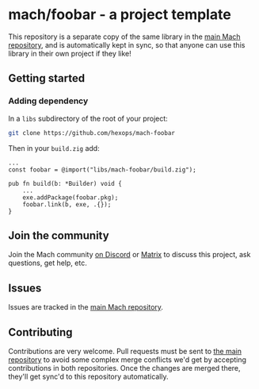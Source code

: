 # mach/foobar - a project template

This repository is a separate copy of the same library in the [main Mach repository](https://github.com/hexops/mach), and is automatically kept in sync, so that anyone can use this library in their own project if they like!

## Getting started

### Adding dependency

In a `libs` subdirectory of the root of your project:

```sh
git clone https://github.com/hexops/mach-foobar
```

Then in your `build.zig` add:

```zig
...
const foobar = @import("libs/mach-foobar/build.zig");

pub fn build(b: *Builder) void {
    ...
    exe.addPackage(foobar.pkg);
    foobar.link(b, exe, .{});
}
```

## Join the community

Join the Mach community [on Discord](https://discord.gg/XNG3NZgCqp) or [Matrix](https://matrix.to/#/#hexops:matrix.org) to discuss this project, ask questions, get help, etc.

## Issues

Issues are tracked in the [main Mach repository](https://github.com/hexops/mach/issues?q=is%3Aissue+is%3Aopen+label%3Afoobar).

## Contributing

Contributions are very welcome. Pull requests must be sent to [the main repository](https://github.com/hexops/mach/tree/main/libs/foobar) to avoid some complex merge conflicts we'd get by accepting contributions in both repositories. Once the changes are merged there, they'll get sync'd to this repository automatically.
